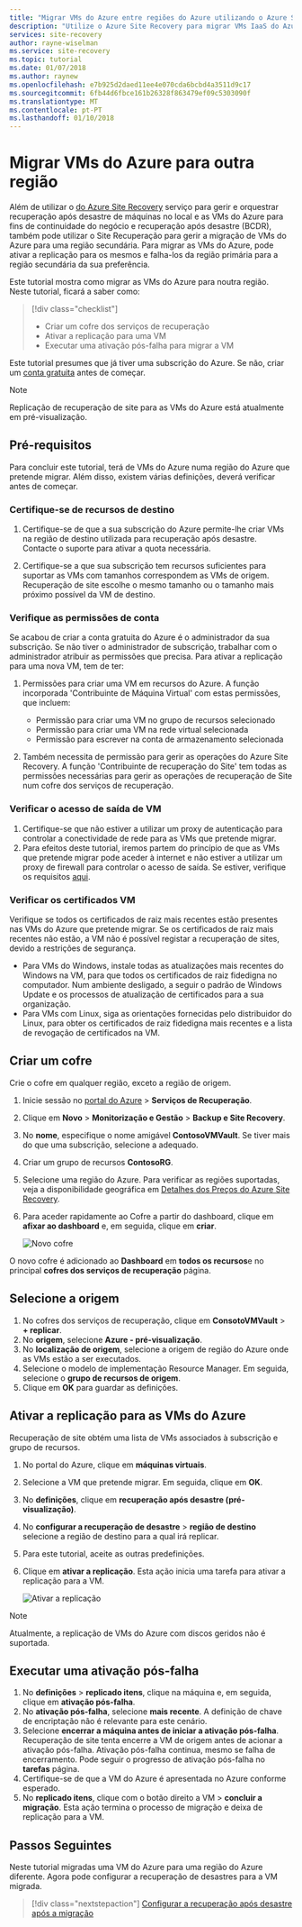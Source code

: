```yaml
---
title: "Migrar VMs do Azure entre regiões do Azure utilizando o Azure Site Recovery | Microsoft Docs"
description: "Utilize o Azure Site Recovery para migrar VMs IaaS do Azure de uma região do Azure para outro."
services: site-recovery
author: rayne-wiselman
ms.service: site-recovery
ms.topic: tutorial
ms.date: 01/07/2018
ms.author: raynew
ms.openlocfilehash: e7b925d2daed11ee4e070cda6bcbd4a3511d9c17
ms.sourcegitcommit: 6fb44d6fbce161b26328f863479ef09c5303090f
ms.translationtype: MT
ms.contentlocale: pt-PT
ms.lasthandoff: 01/10/2018
---
```

# <a name="migrate-azure-vms-to-another-region"></a>Migrar VMs do Azure para outra região

Além de utilizar o [do Azure Site Recovery](site-recovery-overview.md) serviço para gerir e orquestrar recuperação após desastre de máquinas no local e as VMs do Azure para fins de continuidade do negócio e recuperação após desastre (BCDR), também pode utilizar o Site Recuperação para gerir a migração de VMs do Azure para uma região secundária. Para migrar as VMs do Azure, pode ativar a replicação para os mesmos e falha-los da região primária para a região secundária da sua preferência.

Este tutorial mostra como migrar as VMs do Azure para noutra região. Neste tutorial, ficará a saber como:

> [!div class="checklist"]
> * Criar um cofre dos serviços de recuperação
> * Ativar a replicação para uma VM
> * Executar uma ativação pós-falha para migrar a VM

Este tutorial presumes que já tiver uma subscrição do Azure. Se não, criar um [conta gratuita](https://azure.microsoft.com/pricing/free-trial/) antes de começar.

>[!NOTE]
>
> Replicação de recuperação de site para as VMs do Azure está atualmente em pré-visualização.



## <a name="prerequisites"></a>Pré-requisitos

Para concluir este tutorial, terá de VMs do Azure numa região do Azure que pretende migrar. Além disso, existem várias definições, deverá verificar antes de começar.


### <a name="verify-target-resources"></a>Certifique-se de recursos de destino

1. Certifique-se de que a sua subscrição do Azure permite-lhe criar VMs na região de destino utilizada para recuperação após desastre. Contacte o suporte para ativar a quota necessária.

2. Certifique-se a que sua subscrição tem recursos suficientes para suportar as VMs com tamanhos correspondem as VMs de origem. Recuperação de site escolhe o mesmo tamanho ou o tamanho mais próximo possível da VM de destino.


### <a name="verify-account-permissions"></a>Verifique as permissões de conta

Se acabou de criar a conta gratuita do Azure é o administrador da sua subscrição. Se não tiver o administrador de subscrição, trabalhar com o administrador atribuir as permissões que precisa. Para ativar a replicação para uma nova VM, tem de ter:

1. Permissões para criar uma VM em recursos do Azure. A função incorporada 'Contribuinte de Máquina Virtual' com estas permissões, que incluem:
    - Permissão para criar uma VM no grupo de recursos selecionado
    - Permissão para criar uma VM na rede virtual selecionada
    - Permissão para escrever na conta de armazenamento selecionada

2. Também necessita de permissão para gerir as operações do Azure Site Recovery. A função 'Contribuinte de recuperação do Site' tem todas as permissões necessárias para gerir as operações de recuperação de Site num cofre dos serviços de recuperação.


### <a name="verify-vm-outbound-access"></a>Verificar o acesso de saída de VM

1. Certifique-se que não estiver a utilizar um proxy de autenticação para controlar a conectividade de rede para as VMs que pretende migrar. 
2. Para efeitos deste tutorial, iremos partem do princípio de que as VMs que pretende migrar pode aceder à internet e não estiver a utilizar um proxy de firewall para controlar o acesso de saída. Se estiver, verifique os requisitos [aqui](azure-to-azure-tutorial-enable-replication.md#configure-outbound-network-connectivity).

### <a name="verify-vm-certificates"></a>Verificar os certificados VM

Verifique se todos os certificados de raiz mais recentes estão presentes nas VMs do Azure que pretende migrar. Se os certificados de raiz mais recentes não estão, a VM não é possível registar a recuperação de sites, devido a restrições de segurança.

- Para VMs do Windows, instale todas as atualizações mais recentes do Windows na VM, para que todos os certificados de raiz fidedigna no computador. Num ambiente desligado, a seguir o padrão de Windows Update e os processos de atualização de certificados para a sua organização.
- Para VMs com Linux, siga as orientações fornecidas pelo distribuidor do Linux, para obter os certificados de raiz fidedigna mais recentes e a lista de revogação de certificados na VM.



## <a name="create-a-vault"></a>Criar um cofre

Crie o cofre em qualquer região, exceto a região de origem.

1. Inicie sessão no [portal do Azure](https://portal.azure.com) > **Serviços de Recuperação**.
2. Clique em **Novo** > **Monitorização e Gestão** > **Backup e Site Recovery**.
3. No **nome**, especifique o nome amigável **ContosoVMVault**. Se tiver mais do que uma subscrição, selecione a adequado.
4. Criar um grupo de recursos **ContosoRG**.
5. Selecione uma região do Azure. Para verificar as regiões suportadas, veja a disponibilidade geográfica em [Detalhes dos Preços do Azure Site Recovery](https://azure.microsoft.com/pricing/details/site-recovery/).
6. Para aceder rapidamente ao Cofre a partir do dashboard, clique em **afixar ao dashboard** e, em seguida, clique em **criar**.

   ![Novo cofre](./media/tutorial-migrate-azure-to-azure/azure-to-azure-vault.png)

O novo cofre é adicionado ao **Dashboard** em **todos os recursos**e no principal **cofres dos serviços de recuperação** página.






## <a name="select-the-source"></a>Selecione a origem

1. No cofres dos serviços de recuperação, clique em **ConsotoVMVault** > **+ replicar**.
2. No **origem**, selecione **Azure - pré-visualização**.
3. No **localização de origem**, selecione a origem de região do Azure onde as VMs estão a ser executados.
4. Selecione o modelo de implementação Resource Manager. Em seguida, selecione o **grupo de recursos de origem**.
5. Clique em **OK** para guardar as definições.


## <a name="enable-replication-for-azure-vms"></a>Ativar a replicação para as VMs do Azure

Recuperação de site obtém uma lista de VMs associados à subscrição e grupo de recursos.


1. No portal do Azure, clique em **máquinas virtuais**.
2. Selecione a VM que pretende migrar. Em seguida, clique em **OK**.
3. No **definições**, clique em **recuperação após desastre (pré-visualização)**.
4. No **configurar a recuperação de desastre** > **região de destino** selecione a região de destino para a qual irá replicar.
5. Para este tutorial, aceite as outras predefinições.
6. Clique em **ativar a replicação**. Esta ação inicia uma tarefa para ativar a replicação para a VM.

    ![Ativar a replicação](media/tutorial-migrate-azure-to-azure/settings.png)

>[!NOTE]
  >
  > Atualmente, a replicação de VMs do Azure com discos geridos não é suportada. 

## <a name="run-a-failover"></a>Executar uma ativação pós-falha

1. No **definições** > **replicado itens**, clique na máquina e, em seguida, clique em **ativação pós-falha**.
2. No **ativação pós-falha**, selecione **mais recente**. A definição de chave de encriptação não é relevante para este cenário.
3. Selecione **encerrar a máquina antes de iniciar a ativação pós-falha**. Recuperação de site tenta encerre a VM de origem antes de acionar a ativação pós-falha. Ativação pós-falha continua, mesmo se falha de encerramento. Pode seguir o progresso de ativação pós-falha no **tarefas** página.
4. Certifique-se de que a VM do Azure é apresentada no Azure conforme esperado.
5. No **replicado itens**, clique com o botão direito a VM > **concluir a migração**. Esta ação termina o processo de migração e deixa de replicação para a VM.



## <a name="next-steps"></a>Passos Seguintes

Neste tutorial migradas uma VM do Azure para uma região do Azure diferente. Agora pode configurar a recuperação de desastres para a VM migrada.

> [!div class="nextstepaction"]
> [Configurar a recuperação após desastre após a migração](azure-to-azure-quickstart.md)

